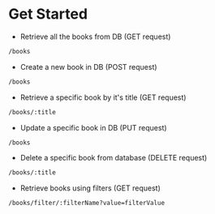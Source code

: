 # Get Started

- Retrieve all the books from DB (GET request)
```bash
/books
```
- Create a new book in DB (POST request)
```bash
/books
```
- Retrieve a specific book by it's title (GET request)
```bash
/books/:title
```
- Update a specific book in DB (PUT request)
```bash
/books
```
- Delete a specific book from database (DELETE request)
```bash
/books/:title
```

- Retrieve books using filters (GET request)
```bash
/books/filter/:filterName?value=filterValue
```
